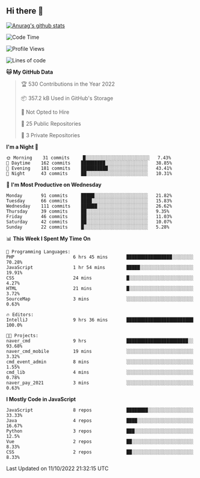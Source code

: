 ## Hi there 👋

[![Anurag's github stats](https://github-readme-stats.vercel.app/api?username=Songwonseok)](https://github.com/anuraghazra/github-readme-stats)



<!--START_SECTION:waka-->
![Code Time](http://img.shields.io/badge/Code%20Time-1%2C800%20hrs%201%20min-blue)

![Profile Views](http://img.shields.io/badge/Profile%20Views-6-blue)

![Lines of code](https://img.shields.io/badge/From%20Hello%20World%20I%27ve%20Written-3%20Million%20lines%20of%20code-blue)

**🐱 My GitHub Data** 

> 🏆 530 Contributions in the Year 2022
 > 
> 📦 357.2 kB Used in GitHub's Storage 
 > 
> 🚫 Not Opted to Hire
 > 
> 📜 25 Public Repositories 
 > 
> 🔑 3 Private Repositories  
 > 
**I'm a Night 🦉** 

```text
🌞 Morning    31 commits     █░░░░░░░░░░░░░░░░░░░░░░░░   7.43% 
🌆 Daytime    162 commits    █████████░░░░░░░░░░░░░░░░   38.85% 
🌃 Evening    181 commits    ██████████░░░░░░░░░░░░░░░   43.41% 
🌙 Night      43 commits     ██░░░░░░░░░░░░░░░░░░░░░░░   10.31%

```
📅 **I'm Most Productive on Wednesday** 

```text
Monday       91 commits     █████░░░░░░░░░░░░░░░░░░░░   21.82% 
Tuesday      66 commits     ████░░░░░░░░░░░░░░░░░░░░░   15.83% 
Wednesday    111 commits    ██████░░░░░░░░░░░░░░░░░░░   26.62% 
Thursday     39 commits     ██░░░░░░░░░░░░░░░░░░░░░░░   9.35% 
Friday       46 commits     ██░░░░░░░░░░░░░░░░░░░░░░░   11.03% 
Saturday     42 commits     ██░░░░░░░░░░░░░░░░░░░░░░░   10.07% 
Sunday       22 commits     █░░░░░░░░░░░░░░░░░░░░░░░░   5.28%

```


📊 **This Week I Spent My Time On** 

```text
💬 Programming Languages: 
PHP                      6 hrs 45 mins       █████████████████░░░░░░░░   70.28% 
JavaScript               1 hr 54 mins        █████░░░░░░░░░░░░░░░░░░░░   19.91% 
CSS                      24 mins             █░░░░░░░░░░░░░░░░░░░░░░░░   4.27% 
HTML                     21 mins             █░░░░░░░░░░░░░░░░░░░░░░░░   3.72% 
SourceMap                3 mins              ░░░░░░░░░░░░░░░░░░░░░░░░░   0.63%

🔥 Editors: 
IntelliJ                 9 hrs 36 mins       █████████████████████████   100.0%

🐱‍💻 Projects: 
naver_cmd                9 hrs               ███████████████████████░░   93.68% 
naver_cmd_mobile         19 mins             ░░░░░░░░░░░░░░░░░░░░░░░░░   3.32% 
cmd_event_admin          8 mins              ░░░░░░░░░░░░░░░░░░░░░░░░░   1.55% 
cmd_lib                  4 mins              ░░░░░░░░░░░░░░░░░░░░░░░░░   0.78% 
naver_pay_2021           3 mins              ░░░░░░░░░░░░░░░░░░░░░░░░░   0.63%

```

**I Mostly Code in JavaScript** 

```text
JavaScript               8 repos             ████████░░░░░░░░░░░░░░░░░   33.33% 
Java                     4 repos             ████░░░░░░░░░░░░░░░░░░░░░   16.67% 
Python                   3 repos             ███░░░░░░░░░░░░░░░░░░░░░░   12.5% 
Vue                      2 repos             ██░░░░░░░░░░░░░░░░░░░░░░░   8.33% 
CSS                      2 repos             ██░░░░░░░░░░░░░░░░░░░░░░░   8.33%

```



 Last Updated on 11/10/2022 21:32:15 UTC
<!--END_SECTION:waka-->
